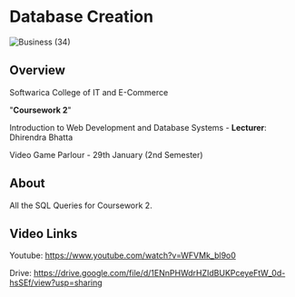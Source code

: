 # Database Creation

![Business (34)](https://github.com/user-attachments/assets/d62a77bc-d1d5-412b-9f7f-b07d48e71eab)


## Overview

Softwarica College of IT and E-Commerce

"**Coursework 2**"

Introduction to Web Development and Database Systems - **Lecturer**: Dhirendra Bhatta

Video Game Parlour - 29th January (2nd Semester)

## About

All the SQL Queries for Coursework 2. 

## Video Links

Youtube: https://www.youtube.com/watch?v=WFVMk_bl9o0 


Drive: https://drive.google.com/file/d/1ENnPHWdrHZIdBUKPceyeFtW_0d-hsSEf/view?usp=sharing
